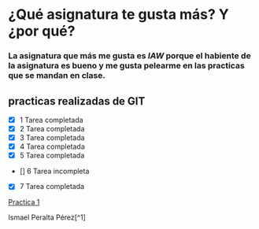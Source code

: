 # ¿Qué asignatura te gusta más? Y ¿por qué?

### La asignatura que más me gusta es _*IAW*_ porque el habiente de la asignatura es bueno y me gusta pelearme en las practicas que se mandan en clase.

## practicas realizadas de GIT

- [x] 1 Tarea completada
- [x] 2 Tarea completada
- [x] 3 Tarea completada
- [x] 4 Tarea completada
- [x] 5 Tarea completada
- [] 6 Tarea incompleta
- [x] 7 Tarea completada

[Practica 1](https://github.com/AlfonsoDeUna/LABORATORIO_GIT/blob/main/laboratorio_Pract_1.md)

Ismael Peralta Pérez[^1]